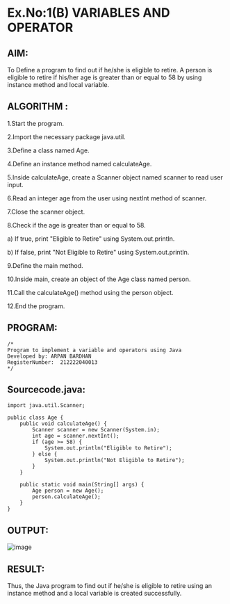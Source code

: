 # Ex.No:1(B) VARIABLES AND OPERATOR

## AIM:
To Define a program to find out if he/she is eligible to retire. A person is eligible to retire if his/her age is greater than or equal to 58 by using instance method and local variable. 
## ALGORITHM :
1.Start the program.

2.Import the necessary package java.util.

3.Define a class named Age.

4.Define an instance method named calculateAge.

5.Inside calculateAge, create a Scanner object named scanner to read user input.

6.Read an integer age from the user using nextInt method of scanner.

7.Close the scanner object.

8.Check if the age is greater than or equal to 58.

 a) If true, print "Eligible to Retire" using System.out.println.
 
 b) If false, print "Not Eligible to Retire" using System.out.println.
 
9.Define the main method.

10.Inside main, create an object of the Age class named person.

11.Call the calculateAge() method using the person object.

12.End the program.





## PROGRAM:
 ```
/*
Program to implement a variable and operators using Java
Developed by: ARPAN BARDHAN
RegisterNumber:  212222040013
*/
```

## Sourcecode.java:
```
import java.util.Scanner;

public class Age {
    public void calculateAge() {
        Scanner scanner = new Scanner(System.in);
        int age = scanner.nextInt();
        if (age >= 58) {
            System.out.println("Eligible to Retire");
        } else {
            System.out.println("Not Eligible to Retire");
        }
    }

    public static void main(String[] args) {
        Age person = new Age();
        person.calculateAge();
    }
}
```

## OUTPUT:
![image](https://github.com/user-attachments/assets/d117b107-56e1-486e-b7ce-0fe96d2251ce)

## RESULT:
Thus, the Java program to find out if he/she is eligible to retire using an instance method and a local variable is created successfully.

